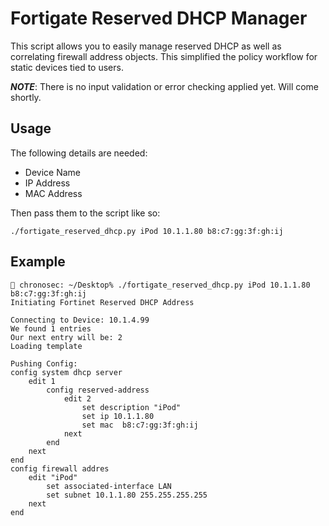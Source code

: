 Fortigate Reserved DHCP Manager
======================

This script allows you to easily manage reserved DHCP as well as correlating firewall address objects. This simplified the policy workflow for static devices tied to users.

***NOTE***: There is no input validation or error checking applied yet. Will come shortly.

## Usage

The following details are needed:

  - Device Name
  - IP Address
  - MAC Address

Then pass them to the script like so:

    ./fortigate_reserved_dhcp.py iPod 10.1.1.80 b8:c7:gg:3f:gh:ij

## Example

    👻 chronosec: ~/Desktop% ./fortigate_reserved_dhcp.py iPod 10.1.1.80 b8:c7:gg:3f:gh:ij
    Initiating Fortinet Reserved DHCP Address
    
    Connecting to Device: 10.1.4.99
    We found 1 entries
    Our next entry will be: 2
    Loading template
    
    Pushing Config:
    config system dhcp server
        edit 1
            config reserved-address
                edit 2
                    set description "iPod"
                    set ip 10.1.1.80
                    set mac  b8:c7:gg:3f:gh:ij
                next
            end
        next
    end
    config firewall addres
        edit "iPod"
            set associated-interface LAN
            set subnet 10.1.1.80 255.255.255.255
        next
    end
